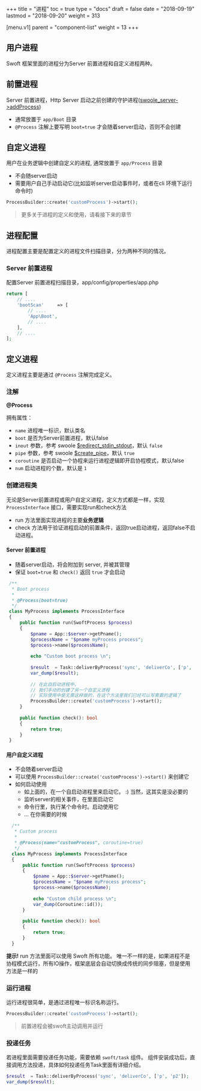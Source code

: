 +++
title = "进程"
toc = true
type = "docs"
draft = false
date = "2018-09-19"
lastmod = "2018-09-20"
weight = 313

[menu.v1]
  parent = "component-list"
  weight = 13
+++
## 用户进程

Swoft 框架里面的进程分为Server 前置进程和自定义进程两种。

## 前置进程

Server 前置进程，Http Server 启动之前创建的守护进程([swoole_server->addProcess](https://wiki.swoole.com/wiki/page/390.html))

- 通常放置于 `app/Boot` 目录
- `@Process` 注解上要写明 `boot=true` 才会随着server启动，否则不会创建

## 自定义进程

用户在业务逻辑中创建自定义的进程, 通常放置于 `app/Process` 目录

- 不会随server启动
- 需要用户自己手动启动它(比如监听server启动事件时，或者在cli 环境下运行命令时)

```php
ProcessBuilder::create('customProcess')->start();
```

> 更多关于进程的定义和使用，请看接下来的章节

## 进程配置

进程配置主要是配置定义的进程文件扫描目录，分为两种不同的情况。

### Server 前置进程

配置Server 前置进程扫描目录，app/config/properties/app.php

```php
return [
    // ....
    'bootScan'     => [
        // ....
        'App\Boot',
        // ....
    ],
    // ....
];

```

## 定义进程

定义进程主要是通过 `@Process` 注解完成定义。

### 注解

**@Process**   
 
 拥有属性：
 
 - `name` 进程唯一标识，默认类名
 - `boot` 是否为Server前置进程，默认false
 - `inout` 参数，参考 swoole [$redirect_stdin_stdout](https://wiki.swoole.com/wiki/page/214.html)，默认 `false`
 - `pipe` 参数，参考 swoole [$create_pipe](https://wiki.swoole.com/wiki/page/214.html)，默认 `true`
 - `coroutine` 是否启动一个协程来运行进程逻辑即开启协程模式，默认false
 - `num` 启动进程的个数，默认是 `1`
 
### 创建进程类
 
 无论是Server前置进程或用户自定义进程，定义方式都是一样，实现 `ProcessInterface` 接口，需要实现run和check方法
 
 - run 方法里面实现进程的主要**业务逻辑**
 - check 方法用于验证进程启动的前置条件，返回true启动进程，返回false不启动进程。
 
#### Server 前置进程

- 随着server启动，将会附加到 server, 并被其管理
- 保证 `boot=true` 和 `check()` 返回 `true` 才会启动

```php
 /**
  * Boot process
  *
  * @Process(boot=true)
  */
 class MyProcess implements ProcessInterface
 {
     public function run(SwoftProcess $process)
     {
         $pname = App::$server->getPname();
         $processName = "$pname myProcess process";
         $process->name($processName);
 
         echo "Custom boot process \n";
 
         $result  = Task::deliverByProcess('sync', 'deliverCo', ['p', 'p2']);
         var_dump($result);
 
         // 在此自启动进程中，
         // 我们手动的创建了另一个自定义进程
         // 实际使用中是无需这样做的，在这个方法里我们已经可以写需要的逻辑了
         ProcessBuilder::create('customProcess')->start();
     }
 
     public function check(): bool
     {
         return true;
     }
 }
```

#### 用户自定义进程
 
 - 不会随着server启动
 - 可以使用 `ProcessBuilder::create('customProcess')->start()` 来创建它
 - 如何启动使用
   - 如上面的，在一个自启动进程里来启动它。 :) 当然，这其实是没必要的
   - 监听server的相关事件，在里面启动它
   - 命令行里，执行某个命令时。启动使用它
   - ... 在你需要的时候
 
```php
  /**
   * Custom process
   *
   * @Process(name="customProcess", coroutine=true)
   */
  class MyProcess implements ProcessInterface
  {
      public function run(SwoftProcess $process)
      {
          $pname = App::$server->getPname();
          $processName = "$pname myProcess process";
          $process->name($processName);
  
          echo "Custom child process \n";
          var_dump(Coroutine::id());
      }
  
      public function check(): bool
      {
          return true;
      }
  }
```

<div class="alert alert-warning" role="alert">
<strong>提示!</strong>
run 方法里面可以使用 Swoft 所有功能。
唯一不一样的是，如果进程不是协程模式运行，所有IO操作，框架底层会自动切换成传统的同步阻塞，但是使用方法是一样的
</div>

### 运行进程

运行进程很简单，是通过进程唯一标识名称运行。

```php
ProcessBuilder::create('customProcess')->start();
```

> 前置进程会被swoft主动调用并运行

### 投递任务

若进程里面需要投递任务功能，需要依赖 `swoft/task` 组件。
组件安装成功后，直接调用方法投递，具体如何投递任务Task里面有详细介绍。

```php
$result  = Task::deliverByProcess('sync', 'deliverCo', ['p', 'p2']);
var_dump($result);
```
